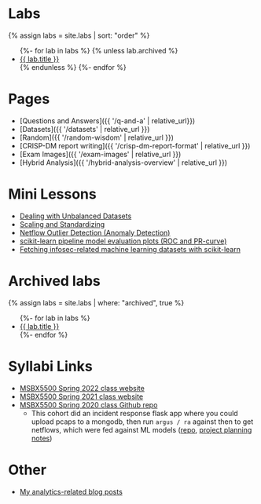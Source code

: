 ---
---

# Labs

{% assign labs = site.labs | sort: "order"  %}
<ul>
{%- for lab in labs %}
{% unless lab.archived %}
<li>
<a href='{{ lab.url | relative_url }}'>{{ lab.title }}</a>
</li>
{% endunless %}
{%- endfor %}
</ul>


# Pages

* [Questions and Answers]({{ '/q-and-a' | relative_url}})
* [Datasets]({{ '/datasets' | relative_url }})
* [Random]({{ '/random-wisdom' | relative_url }})
* [CRISP-DM report writing]({{ '/crisp-dm-report-format' | relative_url }})
* [Exam Images]({{ '/exam-images' | relative_url }})
* [Hybrid Analysis]({{ '/hybrid-analysis-overview' | relative_url }})

# Mini Lessons

* [Dealing with Unbalanced Datasets](https://colab.research.google.com/drive/1kUWUFGhZVpoPS7nVVJowl0md49wKP48i?usp=sharing)
* [Scaling and Standardizing](https://colab.research.google.com/drive/1Km5p17IZ_aCOCMe4WqQTKcdvMwrvfLEi?usp=sharing)
* [Netflow Outlier Detection (Anomaly Detection)](https://nbviewer.org/github/deargle-classes/security-analytics-assignments/blob/main/notebooks/anomaly-detection.ipynb)
* [scikit-learn pipeline model evaluation plots (ROC and PR-curve)](https://github.com/deargle/deargle.github.io/blob/master/notebooks/ml_model_evaluation.ipynb)
* [Fetching infosec-related machine learning datasets with scikit-learn](https://github.com/deargle/deargle.github.io/blob/master/notebooks/ml_datasets_examples.ipynb)

# Archived labs
{% assign labs = site.labs | where: "archived", true %}
<ul>
{%- for lab in labs %}
<li>
<a href='{{ lab.url | relative_url }}'>{{ lab.title }}</a>
</li>
{%- endfor %}
</ul>

# Syllabi Links

- [MSBX5500 Spring 2022 class website](https://classes.daveeargle.com/msbx5500-spring-2022/)
- [MSBX5500 Spring 2021 class website](https://classes.daveeargle.com/msbx5500-spring-2021/)
- [MSBX5500 Spring 2020 class Github repo](https://github.com/deargle-classes/msbx5500-spring-2020)
  - This cohort did an incident response flask app where you could upload pcaps to a mongodb, then run `argus / ra` against
    then to get netflows, which were fed against ML models ([repo](https://github.com/deargle-classes/msbx5500-spring-2020-project/), [project planning notes](https://github.com/deargle-classes/msbx5500-spring-2020/blob/master/lab-6.md))

# Other
* [My analytics-related blog posts](https://daveeargle.com/tags#analytics)
